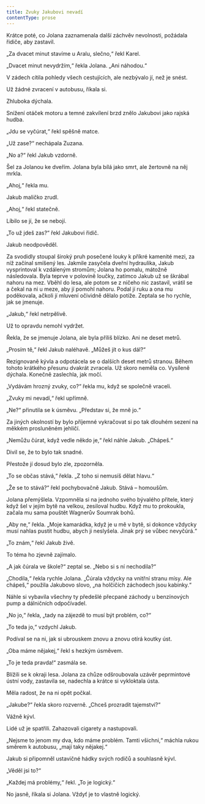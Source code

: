 ```yaml
---
title: Zvuky Jakubovi nevadí
contentType: prose
---
```


<section>

Krátce poté, co Jolana zaznamenala další záchvěv nevolnosti, požádala řidiče, aby zastavil.

„Za dvacet minut stavíme u Aralu, slečno,“ řekl Karel.

„Dvacet minut nevydržím,“ řekla Jolana. „Ani náhodou.“

V zádech cítila pohledy všech cestujících, ale nezbývalo jí, než je snést.

Už žádné zvracení v autobusu, říkala si.

Zhluboka dýchala.

Snížení otáček motoru a temné zakvílení brzd znělo Jakubovi jako rajská hudba.

„Jdu se vyčúrat,“ řekl spěšně matce.

„Už zase?“ nechápala Zuzana.

„No a?“ řekl Jakub vzdorně.

Šel za Jolanou ke dveřím. Jolana byla bílá jako smrt, ale žertovně na něj mrkla.

„Ahoj,“ řekla mu.

Jakub maličko zrudl.

„Ahoj,“ řekl statečně.

Líbilo se jí, že se nebojí.

„To už jdeš zas?“ řekl Jakubovi řidič.

Jakub neodpověděl.

Za svodidly stoupal široký pruh posečené louky k příkré kamenité mezi, za níž začínal smíšený les. Jakmile zasyčela dveřní hydraulika, Jakub vysprintoval k vzdáleným stromům; Jolana ho pomalu, mátožně následovala. Byla teprve v polovině loučky, zatímco Jakub už se škrábal nahoru na mez. Vběhl do lesa, ale potom se z ničeho nic zastavil, vrátil se a čekal na ni u meze, aby jí pomohl nahoru. Podal jí ruku a ona mu poděkovala, ačkoli jí mluvení očividně dělalo potíže. Zeptala se ho rychle, jak se jmenuje.

„Jakub,“ řekl netrpělivě.

Už to opravdu nemohl vydržet.

Řekla, že se jmenuje Jolana, ale byla příliš blízko. Ani ne deset metrů.

„Prosím tě,“ řekl Jakub naléhavě. „Můžeš jít o kus dál?“

Rezignovaně kývla a odpotácela se o dalších deset metrů stranou. Během tohoto krátkého přesunu dvakrát zvracela. Už skoro neměla co. Vysíleně dýchala. Konečně zaslechla, jak močí.

„Vydávám hrozný zvuky, co?“ řekla mu, když se společně vraceli.

„Zvuky mi nevadí,“ řekl upřímně.

„Ne?“ přinutila se k úsměvu. „Představ si, že mně jo.“

Za jiných okolností by bylo příjemné vykračovat si po tak dlouhém sezení na měkkém prosluněném jehličí.

„Nemůžu čúrat, když vedle někdo je,“ řekl náhle Jakub. „Chápeš.“

Divil se, že to bylo tak snadné.

Přestože jí dosud bylo zle, zpozorněla.

„To se občas stává,“ řekla. „Z toho si nemusíš dělat hlavu.“

„Že se to stává?“ řekl pochybovačně Jakub. Stává – homoušům.

Jolana přemýšlela. Vzpomněla si na jednoho svého bývalého přítele, který když šel v jejím bytě na velkou, zesiloval hudbu. Když mu to prokoukla, začala mu sama pouštět Wagnerův Soumrak bohů.

„Aby ne,“ řekla. „Moje kamarádka, když je u mě v bytě, si dokonce vždycky musí nahlas pustit hudbu, abych ji neslyšela. Jinak prý se vůbec nevyčúrá.“

„To znám,“ řekl Jakub živě.

To téma ho zjevně zajímalo.

„A jak čúrala ve škole?“ zeptal se. „Nebo si s ní nechodila?“

„Chodila,“ řekla rychle Jolana. „Čúrala vždycky na vnitřní stranu mísy. Ale chápeš,“ použila Jakubovo slovo, „na holčičích záchodech jsou kabinky.“

Náhle si vybavila všechny ty předešlé přecpané záchody u benzínových pump a dálničních odpočívadel.

„No jo,“ řekla, „tady na zájezdě to musí být problém, co?“

„To teda jo,“ vzdychl Jakub.

Podíval se na ni, jak si ubrouskem znovu a znovu otírá koutky úst.

„Oba máme nějakej,“ řekl s hezkým úsměvem.

„To je teda pravda!“ zasmála se.

Blížili se k okraji lesa. Jolana za chůze odšroubovala uzávěr peprmintové ústní vody, zastavila se, nadechla a krátce si vykloktala ústa.

Měla radost, že na ni opět počkal.

„Jakube?“ řekla skoro rozverně. „Chceš prozradit tajemství?“

Vážně kývl.

Lidé už je spatřili. Zahazovali cigarety a nastupovali.

„Nejsme to jenom my dva, kdo máme problém. Tamti všichni,“ máchla rukou směrem k autobusu, „mají taky nějakej.“

Jakub si připomněl ustavičné hádky svých rodičů a souhlasně kývl.

„Věděl jsi to?“

„Každej má problémy,“ řekl. „To je logický.“

No jasně, říkala si Jolana. Vždyť je to vlastně logický.

</section>

